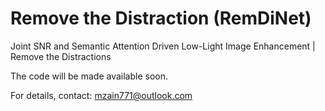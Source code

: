 # Remove the Distraction (RemDiNet)
Joint SNR and Semantic Attention Driven Low-Light Image Enhancement | Remove the Distractions

The code will be made available soon. 


For details, contact: mzain771@outlook.com 
